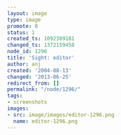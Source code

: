 ```yaml
---
layout: image
type: image
promote: 0
status: 1
created_ts: 1092389181
changed_ts: 1372159458
node_id: 1296
title: 'Sight: editor'
author: anj
created: '2004-08-13'
changed: '2013-06-25'
redirect_from: []
permalink: "/node/1296/"
tags:
- screenshots
images:
- src: image/images/editor-1296.png
  name: editor-1296.png
---
```



